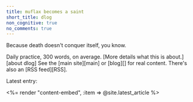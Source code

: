 ```yaml
---
title: muflax becomes a saint
short_title: dlog
non_cognitive: true
no_comments: true
---
```


Because death doesn't conquer itself, you know.

Daily practice, 300 words, on average. [More details what this is about.][about dlog] See the [main site][main] or [blog][] for real content. There's also an [RSS feed][RSS].

Latest entry:

<%= render "content-embed", :item => @site.latest_article %>
